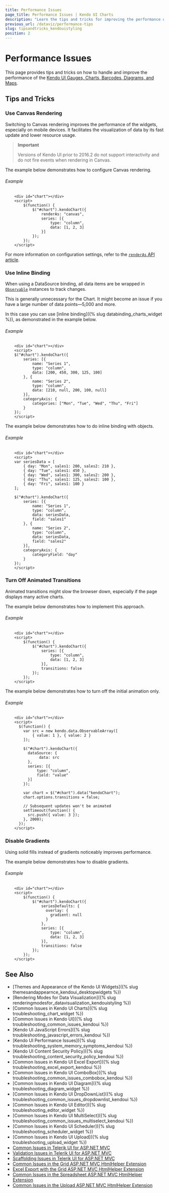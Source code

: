 ```yaml
---
title: Performance Issues
page_title: Performance Issues | Kendo UI Charts
description: "Learn the tips and tricks for improving the performance of the Kendo UI widgets rendering data visualization."
previous_url: /dataviz/performance-tips
slug: tipsandtricks_kendouistyling
position: 2
---
```


# Performance Issues

This page provides tips and tricks on how to handle and improve the performance of the [Kendo UI Gauges, Charts, Barcodes, Diagrams, and Maps](http://demos.telerik.com/kendo-ui/).

## Tips and Tricks

### Use Canvas Rendering

Switching to Canvas rendering improves the performance of the widgets, especially on mobile devices. It facilitates the visualization of data by its fast update and lower resource usage.

> **Important**
>
> Versions of Kendo UI prior to 2016.2 do not support interactivity
> and do not fire events when rendering in Canvas.

The example below demonstrates how to configure Canvas rendering.

###### Example

```dojo
    <div id="chart"></div>
    <script>
        $(function() {
            $("#chart").kendoChart({
                renderAs: "canvas",
                series: [{
                    type: "column",
                    data: [1, 2, 3]
                }]
            });
        });
    </script>
```

For more information on configuration settings, refer to the [`renderAs` API article](/api/dataviz/chart#configuration-renderAs).

### Use Inline Binding

When using a DataSource binding, all data items are be wrapped in [`Observable`](/api/javascript/data/observableobject) instances to track changes.

This is generally unnecessary for the Chart. It might become an issue if you have a large number of data points&mdash;5,000 and more.

In this case you can use [inline binding]({% slug databinding_charts_widget %}), as demonstrated in the example below.

###### Example

```dojo
    <div id="chart"></div>
    <script>
    $("#chart").kendoChart({
        series: [{
            name: "Series 1",
            type: "column",
            data: [200, 450, 300, 125, 100]
        }, {
            name: "Series 2",
            type: "column",
            data: [210, null, 200, 100, null]
        }],
        categoryAxis: {
            categories: ["Mon", "Tue", "Wed", "Thu", "Fri"]
        }
    });
    </script>
```

The example below demonstrates how to do inline binding with objects.

###### Example

```dojo
    <div id="chart"></div>
    <script>
    var seriesData = [
        { day: "Mon", sales1: 200, sales2: 210 },
        { day: "Tue", sales1: 450 },
        { day: "Wed", sales1: 300, sales2: 200 },
        { day: "Thu", sales1: 125, sales2: 100 },
        { day: "Fri", sales1: 100 }
    ];

    $("#chart").kendoChart({
        series: [{
            name: "Series 1",
            type: "column",
            data: seriesData,
            field: "sales1"
        }, {
            name: "Series 2",
            type: "column",
            data: seriesData,
            field: "sales2"
        }],
        categoryAxis: {
            categoryField: "day"
        }
    });
    </script>
```

### Turn Off Animated Transitions

Animated transitions might slow the browser down, especially if the page displays many active charts.

The example below demonstrates how to implement this approach.

###### Example

```dojo
    <div id="chart"></div>
    <script>
        $(function() {
            $("#chart").kendoChart({
                series: [{
                    type: "column",
                    data: [1, 2, 3]
                }],
                transitions: false
            });
        });
    </script>
```

The example below demonstrates how to turn off the initial animation only.

###### Example

```dojo
    <div id="chart"></div>
    <script>
      $(function() {
        var src = new kendo.data.ObservableArray([
            { value: 1 }, { value: 2 }
        ]);

        $("#chart").kendoChart({
          dataSource: {
               data: src
          },
          series: [{
              type: "column",
              field: "value"
          }]
        });

        var chart = $("#chart").data("kendoChart");
        chart.options.transitions = false;

        // Subsequent updates won't be animated
        setTimeout(function() {
          src.push({ value: 3 });
        }, 2000);
      });
    </script>
```

### Disable Gradients

Using solid fills instead of gradients noticeably improves performance.

The example below demonstrates how to disable gradients.

###### Example

```dojo
    <div id="chart"></div>
    <script>
        $(function() {
            $("#chart").kendoChart({
                seriesDefaults: {
                  overlay: {
                    gradient: null
                  }
                },
                series: [{
                    type: "column",
                    data: [1, 2, 3]
                }],
                transitions: false
            });
        });
    </script>
```

## See Also

* [Themes and Appearance of the Kendo UI Widgets]({% slug themesandappearnce_kendoui_desktopwidgets %})
* [Rendering Modes for Data Visualization]({% slug renderingmodesfor_datavisualization_kendouistyling %})
* [Common Issues in Kendo UI Charts]({% slug troubleshooting_chart_widget %})
* [Common Issues in Kendo UI]({% slug troubleshooting_common_issues_kendoui %})
* [Kendo UI JavaScript Errors]({% slug troubleshooting_javascript_errors_kendoui %})
* [Kendo UI Performance Issues]({% slug troubleshooting_system_memory_symptoms_kendoui %})
* [Kendo UI Content Security Policy]({% slug troubleshooting_content_security_policy_kendoui %})
* [Common Issues in Kendo UI Excel Export]({% slug troubleshooting_excel_export_kendoui %})
* [Common Issues in Kendo UI ComboBox]({% slug troubleshooting_common_issues_combobox_kendoui %})
* [Common Issues in Kendo UI Diagram]({% slug troubleshooting_diagram_widget %})
* [Common Issues in Kendo UI DropDownList]({% slug troubleshooting_common_issues_dropdownlist_kendoui %})
* [Common Issues in Kendo UI Editor]({% slug troubleshooting_editor_widget %})
* [Common Issues in Kendo UI MultiSelect]({% slug troubleshooting_common_issues_multiselect_kendoui %})
* [Common Issues in Kendo UI Scheduler]({% slug troubleshooting_scheduler_widget %})
* [Common Issues in Kendo UI Upload]({% slug troubleshooting_upload_widget %})
* [Common Issues in Telerik UI for ASP.NET MVC](http://docs.telerik.com/aspnet-mvc/troubleshoot/troubleshooting)
* [Validation Issues in Telerik UI for ASP.NET MVC](http://docs.telerik.com/aspnet-mvc/troubleshoot/troubleshooting-validation)
* [Scaffolding Issues in Telerik UI for ASP.NET MVC](http://docs.telerik.com/aspnet-mvc/troubleshoot/troubleshooting-scaffolding)
* [Common Issues in the Grid ASP.NET MVC HtmlHelper Extension](http://docs.telerik.com/aspnet-mvc/helpers/grid/troubleshoot/troubleshooting)
* [Excel Export with the Grid ASP.NET MVC HtmlHelper Extension](http://docs.telerik.com/aspnet-mvc/helpers/grid/troubleshoot/excel-export-issues)
* [Common Issues in the Spreadsheet ASP.NET MVC HtmlHelper Extension](http://docs.telerik.com/aspnet-mvc/helpers/spreadsheet/troubleshoot/troubleshooting)
* [Common Issues in the Upload ASP.NET MVC HtmlHelper Extension](http://docs.telerik.com/aspnet-mvc/helpers/upload/troubleshoot/troubleshooting)
